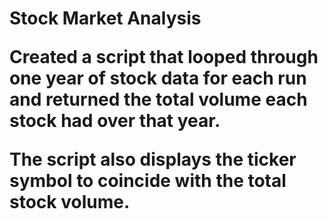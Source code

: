 <h1>Stock Market Analysis


Created a script that looped through one year of stock data for each run and returned the total volume each stock had over that year.

The script also displays the ticker symbol to coincide with the total stock volume.


